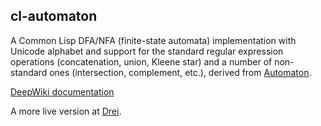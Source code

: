 ## cl-automaton

A Common Lisp DFA/NFA (finite-state automata) implementation with
Unicode alphabet and support for the standard regular expression
operations (concatenation, union, Kleene star) and a number of
non-standard ones (intersection, complement, etc.), derived from
[Automaton](http://www.brics.dk/automaton/).

[DeepWiki documentation](https://deepwiki.com/amb007/cl-unum)

A more live version at [Drei](https://github.com/robert-strandh/McCLIM/tree/master/Libraries/Drei).
